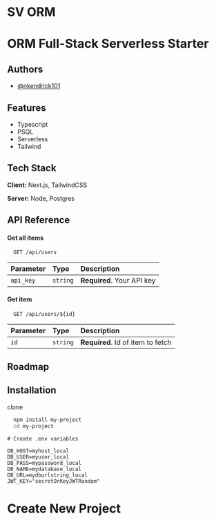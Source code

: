 
# SV ORM 

# ORM Full-Stack Serverless Starter 



## Authors

- [@nkendrick101](https://www.github.com/nkendrick101)


## Features

- Typescript
- PSQL
- Serverless
- Tailwind



## Tech Stack

**Client:** Next.js, TailwindCSS

**Server:** Node, Postgres


## API Reference

#### Get all items

```http
  GET /api/users
```

| Parameter | Type     | Description                |
| :-------- | :------- | :------------------------- |
| `api_key` | `string` | **Required**. Your API key |

#### Get item

```http
  GET /api/users/${id}
```

| Parameter | Type     | Description                       |
| :-------- | :------- | :-------------------------------- |
| `id`      | `string` | **Required**. Id of item to fetch |





## Roadmap



## Installation

clone 

```bash
  npm install my-project
  cd my-project
```
    # Create .env variables 
```
DB_HOST=myhost_local
DB_USER=myuser_local
DB_PASS=mypassword_local
DB_NAME=mydatabase_local
DB_URL=mydburlstring_local
JWT_KEY="secretOrKeyJWTRandom"
```



# Create New Project 